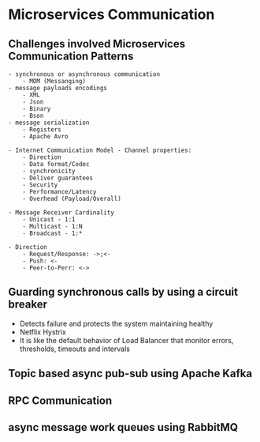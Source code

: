 # Microservices Communication

## Challenges involved Microservices Communication Patterns

    - synchronous or asynchronous communication
        - MOM (Messanging)
    - message payloads encodings
        - XML
        - Json
        - Binary
        - Bson
    - message serialization
        - Registers
        - Apache Avro

    - Internet Communication Model - Channel properties:
        - Direction
        - Data format/Codec        
        - synchronicity
        - Deliver guarantees
        - Security
        - Performance/Latency
        - Overhead (Payload/Overall)

    - Message Receiver Cardinality
        - Unicast - 1:1
        - Multicast - 1:N
        - Broadcast - 1:*

    - Direction
        - Request/Response: ->;<-
        - Push: <-
        - Peer-to-Perr: <->

## Guarding synchronous calls by using a circuit breaker

- Detects failure and protects the system maintaining healthy
- Netflix Hystrix
- It is like the default behavior of Load Balancer that monitor
  errors, thresholds, timeouts and intervals

## Topic based async pub-sub using Apache Kafka
## RPC Communication
## async message work queues using RabbitMQ